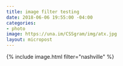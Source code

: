 ```yaml
---
title: image filter testing
date: 2018-06-06 19:55:00 -04:00
categories:
- photo
image: https://una.im/CSSgram/img/atx.jpg
layout: micropost
---
```


{% include image.html filter="nashville" %}